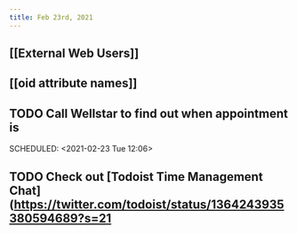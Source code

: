 ```yaml
---
title: Feb 23rd, 2021
---
```


## [[External Web Users]]
## [[oid attribute names]]
## TODO Call Wellstar to find out when appointment is
SCHEDULED: <2021-02-23 Tue 12:06>
## TODO Check out [Todoist Time Management Chat](https://twitter.com/todoist/status/1364243935380594689?s=21
